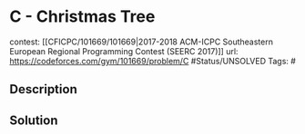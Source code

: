 # C - Christmas Tree

contest: [[CFICPC/101669/101669|2017-2018 ACM-ICPC Southeastern European Regional Programming Contest (SEERC 2017)]]
url: https://codeforces.com/gym/101669/problem/C
#Status/UNSOLVED
Tags: #

## Description

## Solution

